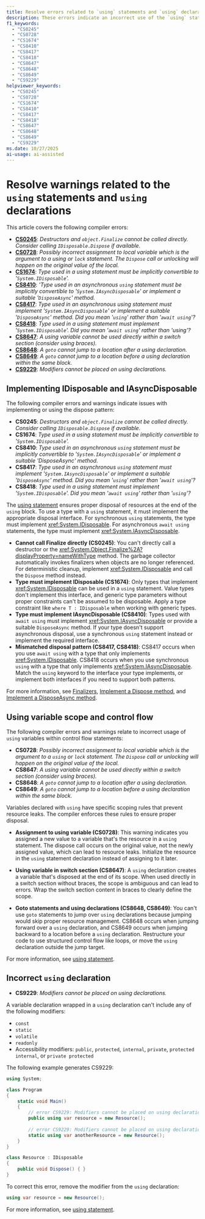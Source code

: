 ```yaml
---
title: Resolve errors related to `using` statements and `using` declarations
description: These errors indicate an incorrect use of the `using` statement or `using` declarations. Learn about the errors and how to fix them.
f1_keywords:
  - "CS0245"
  - "CS0728"
  - "CS1674"
  - "CS8410"
  - "CS8417"
  - "CS8418"
  - "CS8647"
  - "CS8648"
  - "CS8649"
  - "CS9229"
helpviewer_keywords:
  - "CS0245"
  - "CS0728"
  - "CS1674"
  - "CS8410"
  - "CS8417"
  - "CS8418"
  - "CS8647"
  - "CS8648"
  - "CS8649"
  - "CS9229"
ms.date: 10/27/2025
ai-usage: ai-assisted
---
```

# Resolve warnings related to the `using` statements and `using` declarations

This article covers the following compiler errors:

<!-- The text in this list generates issues for Acrolinx, because they don't use contractions.
That's be design. The text closely matches the text of the compiler error / warning for SEO purposes.
 -->
- [**CS0245**](#implementing-idisposable-and-iasyncdisposable): *Destructors and `object.Finalize` cannot be called directly. Consider calling `IDisposable.Dispose` if available.*
- [**CS0728**](#using-variable-scope-and-control-flow): *Possibly incorrect assignment to local variable which is the argument to a using or `lock` statement. The `Dispose` call or unlocking will happen on the original value of the local.*
- [**CS1674**](#implementing-idisposable-and-iasyncdisposable): *Type used in a using statement must be implicitly convertible to '`System.IDisposable`'.*
- [**CS8410**](#implementing-idisposable-and-iasyncdisposable): *'Type used in an asynchronous `using` statement must be implicitly convertible to '`System.IAsyncDisposable`' or implement a suitable '`DisposeAsync`' method.*
- [**CS8417**](#implementing-idisposable-and-iasyncdisposable): *Type used in an asynchronous using statement must implement '`System.IAsyncDisposable`' or implement a suitable '`DisposeAsync`' method. Did you mean '`using`' rather than '`await using`'?*
- [**CS8418**](#implementing-idisposable-and-iasyncdisposable): *Type used in a using statement must implement '`System.IDisposable`'. Did you mean '`await using`' rather than 'using'?*
- [**CS8647**](#using-variable-scope-and-control-flow): *A using variable cannot be used directly within a switch section (consider using braces).*
- [**CS8648**](#using-variable-scope-and-control-flow): *A `goto` cannot jump to a location after a using declaration.*
- [**CS8649**](#using-variable-scope-and-control-flow): *A `goto` cannot jump to a location before a using declaration within the same block.*
- [**CS9229**](#incorrect-using-declaration): *Modifiers cannot be placed on using declarations.*

## Implementing IDisposable and IAsyncDisposable

The following compiler errors and warnings indicate issues with implementing or using the dispose pattern:

- **CS0245**: *Destructors and `object.Finalize` cannot be called directly. Consider calling `IDisposable.Dispose` if available.*
- **CS1674**: *Type used in a using statement must be implicitly convertible to '`System.IDisposable`'.*
- **CS8410**: *Type used in an asynchronous `using` statement must be implicitly convertible to '`System.IAsyncDisposable`' or implement a suitable 'DisposeAsync' method.*
- **CS8417**: *Type used in an asynchronous `using` statement must implement '`System.IAsyncDisposable`' or implement a suitable '`DisposeAsync`' method. Did you mean '`using`' rather than '`await using`'?*
- **CS8418**: *Type used in a using statement must implement '`System.IDisposable`'. Did you mean '`await using`' rather than '`using`'?*

The [using statement](../statements/using.md) ensures proper disposal of resources at the end of the `using` block. To use a type with a `using` statement, it must implement the appropriate disposal interface. For synchronous `using` statements, the type must implement <xref:System.IDisposable>. For asynchronous `await using` statements, the type must implement <xref:System.IAsyncDisposable>.

- **Cannot call Finalize directly (CS0245)**: You can't directly call a destructor or the <xref:System.Object.Finalize%2A?displayProperty=nameWithType> method. The garbage collector automatically invokes finalizers when objects are no longer referenced. For deterministic cleanup, implement <xref:System.IDisposable> and call the `Dispose` method instead.
- **Type must implement IDisposable (CS1674)**: Only types that implement <xref:System.IDisposable> can be used in a `using` statement. Value types don't implement this interface, and generic type parameters without proper constraints can't be assumed to be disposable. Apply a type constraint like `where T : IDisposable` when working with generic types.
- **Type must implement IAsyncDisposable (CS8410)**: Types used with `await using` must implement <xref:System.IAsyncDisposable> or provide a suitable `DisposeAsync` method. If your type doesn't support asynchronous disposal, use a synchronous `using` statement instead or implement the required interface.
- **Mismatched disposal pattern (CS8417, CS8418)**: CS8417 occurs when you use `await using` with a type that only implements <xref:System.IDisposable>. CS8418 occurs when you use synchronous `using` with a type that only implements <xref:System.IAsyncDisposable>. Match the `using` keyword to the interface your type implements, or implement both interfaces if you need to support both patterns.

For more information, see [Finalizers](../../programming-guide/classes-and-structs/finalizers.md), [Implement a Dispose method](../../../standard/garbage-collection/implementing-dispose.md), and [Implement a DisposeAsync method](../../../standard/garbage-collection/implementing-disposeasync.md).

## Using variable scope and control flow

The following compiler errors and warnings relate to incorrect usage of `using` variables within control flow statements:

- **CS0728**: *Possibly incorrect assignment to local variable which is the argument to a `using` or `lock` statement. The `Dispose` call or unlocking will happen on the original value of the local.*
- **CS8647**: *A using variable cannot be used directly within a switch section (consider using braces).*
- **CS8648**: *A `goto` cannot jump to a location after a using declaration.*
- **CS8649**: *A `goto` cannot jump to a location before a using declaration within the same block.*

Variables declared with `using` have specific scoping rules that prevent resource leaks. The compiler enforces these rules to ensure proper disposal.

- **Assignment to using variable (CS0728)**: This warning indicates you assigned a new value to a variable that's the resource in a `using` statement. The dispose call occurs on the original value, not the newly assigned value, which can lead to resource leaks. Initialize the resource in the `using` statement declaration instead of assigning to it later.

- **Using variable in switch section (CS8647)**: A `using` declaration creates a variable that's disposed at the end of its scope. When used directly in a switch section without braces, the scope is ambiguous and can lead to errors. Wrap the switch section content in braces to clearly define the scope.

- **Goto statements and using declarations (CS8648, CS8649)**: You can't use `goto` statements to jump over `using` declarations because jumping would skip proper resource management. CS8648 occurs when jumping forward over a `using` declaration, and CS8649 occurs when jumping backward to a location before a `using` declaration. Restructure your code to use structured control flow like loops, or move the `using` declaration outside the jump target.

For more information, see [using statement](../statements/using.md).

## Incorrect `using` declaration

- **CS9229**: *Modifiers cannot be placed on using declarations.*

A variable declaration wrapped in a `using` declaration can't include any of the following modifiers:

- `const`
- `static`
- `volatile`
- `readonly`
- Accessibility modifiers: `public`, `protected`, `internal`, `private`, `protected internal`, or `private protected`

The following example generates CS9229:

```csharp
using System;

class Program
{
    static void Main()
    {
        // error CS9229: Modifiers cannot be placed on using declarations.
        public using var resource = new Resource();
        
        // error CS9229: Modifiers cannot be placed on using declarations.
        static using var anotherResource = new Resource();
    }
}

class Resource : IDisposable
{
    public void Dispose() { }
}
```

To correct this error, remove the modifier from the `using` declaration:

```csharp
using var resource = new Resource();
```

For more information, see [using statement](../statements/using.md).
